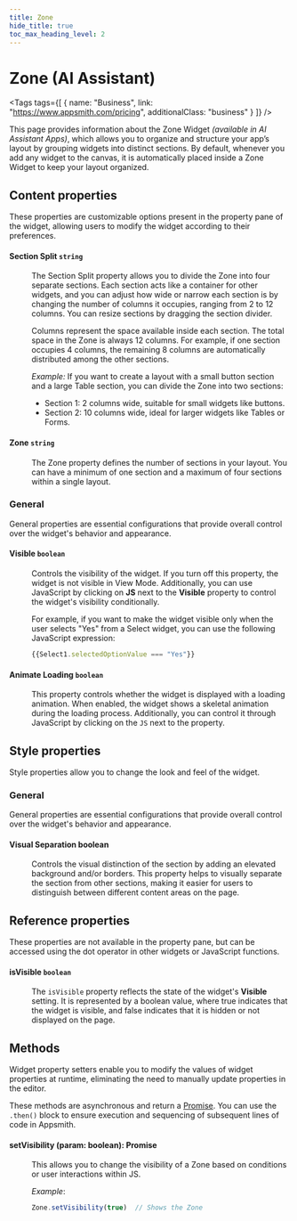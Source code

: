 ```yaml
---
title: Zone
hide_title: true
toc_max_heading_level: 2
---
```

<!-- vale off -->

<div className="tag-wrapper">
 <h1>Zone (AI Assistant)</h1>

<Tags
tags={[
{ name: "Business", link: "https://www.appsmith.com/pricing", additionalClass: "business" }
]}
/>



</div>

<!-- vale on -->


This page provides information about the Zone Widget *(available in AI Assistant Apps)*, which allows you to organize and structure your app’s layout by grouping widgets into distinct sections. By default, whenever you add any widget to the canvas, it is automatically placed inside a Zone Widget to keep your layout organized.


 <ZoomImage
    src="/img/zone-ai.gif" 
    alt="Zone"
    caption="Zone"
  /> 


## Content properties

These properties are customizable options present in the property pane of the widget, allowing users to modify the widget according to their preferences.

#### Section Split `string`

<dd>

The Section Split property allows you to divide the Zone into four separate sections. Each section acts like a container for other widgets, and you can adjust how wide or narrow each section is by changing the number of columns it occupies, ranging from 2 to 12 columns. You can resize sections by dragging the section divider. 

Columns represent the space available inside each section. The total space in the Zone is always 12 columns. For example, if one section occupies 4 columns, the remaining 8 columns are automatically distributed among the other sections.

*Example:* If you want to create a layout with a small button section and a large Table section, you can divide the Zone into two sections:

- Section 1: 2 columns wide, suitable for small widgets like buttons.
- Section 2: 10 columns wide, ideal for larger widgets like Tables or Forms.

</dd>


#### Zone `string`

<dd>

The Zone property defines the number of sections in your layout. You can have a minimum of one section and a maximum of four sections within a single layout.



</dd>

### General

General properties are essential configurations that provide overall control over the widget's behavior and appearance. 


#### Visible `boolean`

<dd>

Controls the visibility of the widget. If you turn off this property, the widget is not visible in View Mode. Additionally, you can use JavaScript by clicking on **JS** next to the **Visible** property to control the widget's visibility conditionally.

For example, if you want to make the widget visible only when the user selects "Yes" from a Select widget, you can use the following JavaScript expression: 
```js
{{Select1.selectedOptionValue === "Yes"}}
```

</dd>

#### Animate Loading `boolean`


<dd>

This property controls whether the widget is displayed with a loading animation. When enabled, the widget shows a skeletal animation during the loading process. Additionally, you can control it through JavaScript by clicking on the <code>JS</code> next to the property.

</dd>


## Style properties

Style properties allow you to change the look and feel of the widget.

### General

General properties are essential configurations that provide overall control over the widget's behavior and appearance. 


#### Visual Separation boolean

<dd>

Controls the visual distinction of the section by adding an elevated background and/or borders. This property helps to visually separate the section from other sections, making it easier for users to distinguish between different content areas on the page.


</dd>

## Reference properties

These properties are not available in the property pane, but can be accessed using the dot operator in other widgets or JavaScript functions.


#### isVisible `boolean`

<dd>

The `isVisible` property reflects the state of the widget's **Visible** setting. It is represented by a boolean value, where true indicates that the widget is visible, and false indicates that it is hidden or not displayed on the page.

</dd>

## Methods

Widget property setters enable you to modify the values of widget properties at runtime, eliminating the need to manually update properties in the editor.

These methods are asynchronous and return a [Promise](/core-concepts/writing-code/javascript-promises#using-promises-in-appsmith). You can use the `.then()` block to ensure execution and sequencing of subsequent lines of code in Appsmith.



#### setVisibility (param: boolean): Promise

<dd>

This allows you to change the visibility of a Zone based on conditions or user interactions within JS.


*Example*:

```js
Zone.setVisibility(true)  // Shows the Zone
```


</dd>